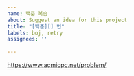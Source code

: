 ```yaml
---
name: 백준 복습
about: Suggest an idea for this project
title: "[백준][] 번"
labels: boj, retry
assignees: ''

---
```


https://www.acmicpc.net/problem/
